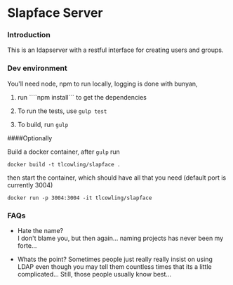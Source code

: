 Slapface Server
===============

### Introduction

This is an ldapserver with a restful interface for creating users and groups. 

### Dev environment
You'll need node, npm to run locally, logging is done with bunyan, 

1. run ````npm install``` to get the dependencies

2. To run the tests, use ````gulp test````

3. To build, run ````gulp````

####Optionally 

Build a docker container, after ````gulp```` run

````docker build -t tlcowling/slapface .````

then start the container, which should have all that you need (default port is currently 3004)

````docker run -p 3004:3004 -it tlcowling/slapface````

### FAQs

- Hate the name?  
I don't blame you, but then again... naming projects has never been my forte...

- Whats the point? 
Sometimes people just really really insist on using LDAP even though you may tell them countless times that its a little complicated... Still, those people usually know best...
